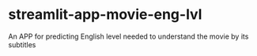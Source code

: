 # streamlit-app-movie-eng-lvl
 An APP for predicting English level needed to understand the movie by its subtitles
